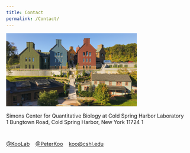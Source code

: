 ```yaml
---
title: Contact
permalink: /Contact/
---
```



<div class="col6 center">
	<img class='img-responsive center-block' src="/images/contacts/cshl4.jpg" width="70%" height="70%"/>
 <span style="display: block; margin-bottom: 1em"></span>
      Simons Center for Quantitative Biology at Cold Spring Harbor Laboratory<br>
      1 Bungtown Road, Cold Spring Harbor, New York 11724
 1<span style="display: block; margin-bottom: 3em"></span>
		<a href="https://github.com/koo-lab"><i class="fa fa-github"></i> @KooLab</a>&nbsp;&nbsp;&nbsp;
      <a href="https://twitter.com/pkoo562"><i class="fa fa-twitter"></i> @PeterKoo</a>&nbsp;&nbsp;&nbsp;
      <a href="mailto:koo@cshl.edu"><i class="fa fa-envelope-o"></i> koo@cshl.edu</a>
</div>
